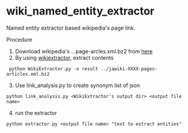 # wiki_named_entity_extractor

Named entity extractor based wikipedia's page link.

Procedure 
1. Download wikipedia's ...page-arcles.xml.bz2 from [here](https://dumps.wikimedia.org/jawiki/latest/) 
2. By using [wikiextractor](https://github.com/attardi/wikiextractor), extract contents
```
 python WikiExtractor.py -o result ../jawiki-XXXX-pages-articles.xml.bz2
```
3. Use link_analysis.py to create synonym list of json
```
python link_analysis.py <WikiExtractor's output dir> <output file name>
```
4. run the extractor
```
python extractor.py <output file name> "text to extract entities"
```

